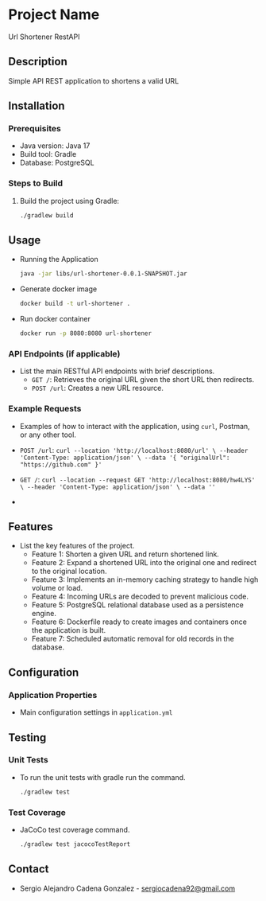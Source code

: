 # Project Name
Url Shortener RestAPI

## Description
Simple API REST application to shortens a valid URL   

## Installation
### Prerequisites
- Java version: Java 17
- Build tool: Gradle
- Database: PostgreSQL

### Steps to Build
1. Build the project using Gradle:
    ```bash
    ./gradlew build
    ```

## Usage
- Running the Application
    ```bash
    java -jar libs/url-shortener-0.0.1-SNAPSHOT.jar
    ```
- Generate docker image
    ```bash
    docker build -t url-shortener .
    ```
- Run docker container
    ```bash
    docker run -p 8080:8080 url-shortener
    ```

### API Endpoints (if applicable)
- List the main RESTful API endpoints with brief descriptions.
    - `GET /`: Retrieves the original URL given the short URL then redirects.
    - `POST /url`: Creates a new URL resource.

### Example Requests
- Examples of how to interact with the application, using `curl`, Postman, or any other tool.

- `POST /url`:
  `curl --location 'http://localhost:8080/url' \
  --header 'Content-Type: application/json' \
  --data '{
  "originalUrl": "https://github.com"
  }'`

- `GET /`:
  `curl --location --request GET 'http://localhost:8080/hw4LYS' \
  --header 'Content-Type: application/json' \
  --data ''`
- 
## Features
- List the key features of the project.
    - Feature 1: Shorten a given URL and return shortened link.
    - Feature 2: Expand a shortened URL into the original one and redirect to the original location.
    - Feature 3: Implements an in-memory caching strategy to handle high volume or load.
    - Feature 4: Incoming URLs are decoded to prevent malicious code.
    - Feature 5: PostgreSQL relational database used as a persistence engine.
    - Feature 6: Dockerfile ready to create images and containers once the application is built.
    - Feature 7: Scheduled automatic removal for old records in the database.

## Configuration
### Application Properties
- Main configuration settings in `application.yml`

## Testing
### Unit Tests
- To run the unit tests with gradle run the command.
    ```bash
    ./gradlew test
    ```

### Test Coverage
- JaCoCo test coverage command.
  ```bash
  ./gradlew test jacocoTestReport
  ```

## Contact
- Sergio Alejandro Cadena Gonzalez - sergiocadena92@gmail.com

